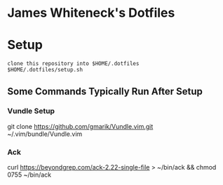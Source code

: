 # James Whiteneck's Dotfiles

# Setup
```
clone this repository into $HOME/.dotfiles
$HOME/.dotfiles/setup.sh
```

## Some Commands Typically Run After Setup
### Vundle Setup
git clone https://github.com/gmarik/Vundle.vim.git ~/.vim/bundle/Vundle.vim

### Ack
curl https://beyondgrep.com/ack-2.22-single-file > ~/bin/ack && chmod 0755 ~/bin/ack
